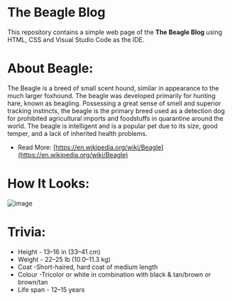 # The Beagle Blog

This repository contains a simple web page of the **The Beagle Blog** using HTML, CSS and Visual Studio Code as the IDE.

# About Beagle: #

The Beagle is a breed of small scent hound, similar in appearance to the much larger foxhound. 
The beagle was developed primarily for hunting hare, known as beagling. 
Possessing a great sense of smell and superior tracking instincts, 
the beagle is the primary breed used as a detection dog for prohibited agricultural imports and foodstuffs in quarantine around the world. 
The beagle is intelligent and is a popular pet due to its size, good temper, and a lack of inherited health problems.

* Read More: [https://en.wikipedia.org/wiki/Beagle](https://en.wikipedia.org/wiki/Beagle)

# How It Looks: #

![image](https://github.com/shubhambharti4716/Beagle12August/assets/107488607/c0584c49-8312-47a4-90fb-052a61968063)

# Trivia: #

* Height - 13–16 in (33–41 cm)
* Weight - 22–25 lb (10.0–11.3 kg)
* Coat -Short-haired, hard coat of medium length
* Colour -Tricolor or white in combination with black & tan/brown or brown/tan
* Life span - 12–15 years
